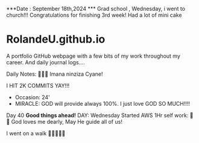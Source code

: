 ***Date : September 18th,2024 *** Grad school , Wednesday, i went to church!!! Congratulations for finishing 3rd week! Had a lot of mini cake 
# RolandeU.github.io

A portfolio GitHub webpage with a few bits of my work throughout my career. And daily journal logs....

Daily Notes:
💚🙏🏾 Imana ninziza Cyane! 

I HIT 2K COMMITS YAY!!!

- Occasion: 24'
- MIRACLE: GOD will provide always 100%. I just love GOD SO MUCH!!!!

Day 40 **Good things ahead!** 
DAY: Wednesday
Started AWS
1Hr self work: 💚💚
God loves me dearly, May He guide all of  us!

I went on a walk 💚💚💚💚💚
  
